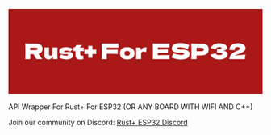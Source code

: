 ![Logo](https://raw.githubusercontent.com/Fakemayham084/rustplus_esp32/main/rustpluslogo.png)

API Wrapper For Rust+ For ESP32 (OR ANY BOARD WITH WIFI AND C++)

Join our community on Discord: [Rust+ ESP32 Discord](https://discord.gg/pPyWFBSt2e)
